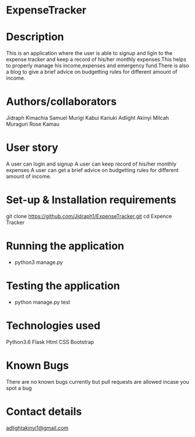 # ExpenseTracker
# Description
This is an application where the user is able to signup and ligin to the expense tracker and keep a record of his/her monthly expenses.This helps to properly manage his income,expenses and emergency fund.There is also a blog to give a brief advice on budgetting rules for different amount of income.
# Authors/collaborators
Jidraph Kimachia
Samuel Murigi
Kabui Kariuki
Adlight Akinyi
Milcah Muraguri
Rose Kamau
# User story
A user can login and signup
A user can keep record of his/her monthly expenses
A user can get a brief advice on budgetting rules for different amount of income.
# Set-up & Installation requirements
  git clone https://github.com/Jidraph1/ExpenseTracker.git
cd Expence Tracker
# Running the application
 * python3  manage.py
# Testing the application
 * python manage.py test
# Technologies used
  Python3.6
  Flask
  Html
   CSS
  Bootstrap
  # Known Bugs
   There are no known bugs currently but pull requests are allowed incase you spot a bug
  # Contact details
  adlightakinyi1@gmail.com